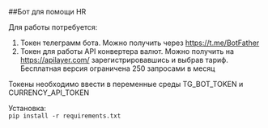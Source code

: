 ##Бот для помощи HR

Для работы потребуется:
1) Токен телеграмм бота. Можно получить через https://t.me/BotFather
2) Токен для работы API конвертера валют. Можно получить на https://apilayer.com/ зарегистрировавшись и выбрав тариф. 
Бесплатная версия ограничена 250 запросами в месяц

Токены необходимо ввести в переменные среды TG_BOT_TOKEN и CURRENCY_API_TOKEN

Установка:
<br>
`pip install -r requirements.txt`